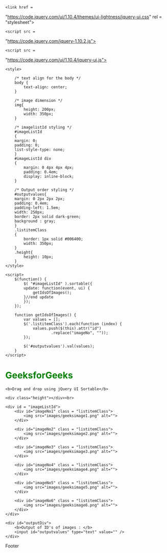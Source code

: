 <!DOCTYPE html>
<html>
      
<head>
    <title>
        How to create drag and drop
        features for images reorder
        using HTML CSS and jQueryUI?
    </title>
      
    <link href = 
"https://code.jquery.com/ui/1.10.4/themes/ui-lightness/jquery-ui.css"
            rel = "stylesheet">
      
    <script src = 
"https://code.jquery.com/jquery-1.10.2.js">
    </script>
      
    <script src = 
"https://code.jquery.com/ui/1.10.4/jquery-ui.js">
    </script>
          
    <style>
  
        /* text align for the body */
        body {
            text-align: center;
        }
  
        /* image dimension */
        img{
            height: 200px;
            width: 350px;
        }
  
        /* imagelistId styling */
        #imageListId
        { 
        margin: 0; 
        padding: 0;
        list-style-type: none;
        }
        #imageListId div
        { 
            margin: 0 4px 4px 4px;
            padding: 0.4em;             
            display: inline-block;
        }
  
        /* Output order styling */
        #outputvalues{
        margin: 0 2px 2px 2px;
        padding: 0.4em; 
        padding-left: 1.5em;
        width: 250px;
        border: 2px solid dark-green; 
        background : gray;
        }
        .listitemClass 
        {
            border: 1px solid #006400; 
            width: 350px;     
        }
        .height{ 
            height: 10px;
        }
    </style>
          
    <script>
        $(function() {
            $( "#imageListId" ).sortable({
            update: function(event, ui) {
                getIdsOfImages();
            }//end update         
            });
        });
          
        function getIdsOfImages() {
            var values = [];
            $('.listitemClass').each(function (index) {
                values.push($(this).attr("id")
                        .replace("imageNo", ""));
            });
              
            $('#outputvalues').val(values);
        }
    </script>
</head>
      
<body>
    <h1 style="color:green">GeeksforGeeks</h1>
      
    <b>Drag and drop using jQuery UI Sortable</b>
      
    <div class="height"></div><br>
      
    <div id = "imageListId">
        <div id="imageNo1" class = "listitemClass">
            <img src="images/geeksimage1.png" alt="">
        </div>
          
        <div id="imageNo2" class = "listitemClass">
            <img src="images/geeksimage2.png" alt="">
        </div>
  
        <div id="imageNo3" class = "listitemClass">
            <img src="images/geeksimage3.png" alt="">
        </div>
  
        <div id="imageNo4" class = "listitemClass">
            <img src="images/geeksimage4.png" alt="">
        </div>
  
        <div id="imageNo5" class = "listitemClass">
            <img src="images/geeksimage5.png" alt="">
        </div>
  
        <div id="imageNo6" class = "listitemClass">
            <img src="images/geeksimage6.png" alt="">
        </div>
    </div>
          
    <div id="outputDiv">
        <b>Output of ID's of images : </b>
        <input id="outputvalues" type="text" value="" />
    </div>
</body>
  
</html>
Footer
